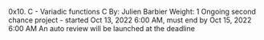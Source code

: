0x10. C - Variadic functions
C
 By: Julien Barbier
 Weight: 1
 Ongoing second chance project - started Oct 13, 2022 6:00 AM, must end by Oct 15, 2022 6:00 AM
 An auto review will be launched at the deadline
